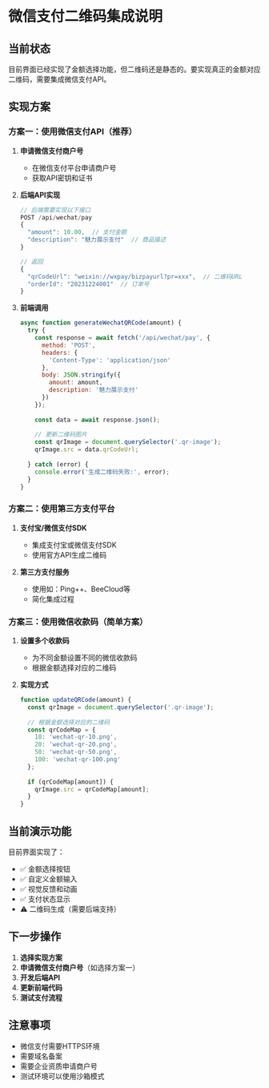 # 微信支付二维码集成说明

## 当前状态
目前界面已经实现了金额选择功能，但二维码还是静态的。要实现真正的金额对应二维码，需要集成微信支付API。

## 实现方案

### 方案一：使用微信支付API（推荐）

1. **申请微信支付商户号**
   - 在微信支付平台申请商户号
   - 获取API密钥和证书

2. **后端API实现**
   ```javascript
   // 后端需要实现以下接口
   POST /api/wechat/pay
   {
     "amount": 10.00,  // 支付金额
     "description": "魅力展示支付"  // 商品描述
   }
   
   // 返回
   {
     "qrCodeUrl": "weixin://wxpay/bizpayurl?pr=xxx",  // 二维码URL
     "orderId": "20231224001"  // 订单号
   }
   ```

3. **前端调用**
   ```javascript
   async function generateWechatQRCode(amount) {
     try {
       const response = await fetch('/api/wechat/pay', {
         method: 'POST',
         headers: {
           'Content-Type': 'application/json'
         },
         body: JSON.stringify({
           amount: amount,
           description: '魅力展示支付'
         })
       });
       
       const data = await response.json();
       
       // 更新二维码图片
       const qrImage = document.querySelector('.qr-image');
       qrImage.src = data.qrCodeUrl;
       
     } catch (error) {
       console.error('生成二维码失败:', error);
     }
   }
   ```

### 方案二：使用第三方支付平台

1. **支付宝/微信支付SDK**
   - 集成支付宝或微信支付SDK
   - 使用官方API生成二维码

2. **第三方支付服务**
   - 使用如：Ping++、BeeCloud等
   - 简化集成过程

### 方案三：使用微信收款码（简单方案）

1. **设置多个收款码**
   - 为不同金额设置不同的微信收款码
   - 根据金额选择对应的二维码

2. **实现方式**
   ```javascript
   function updateQRCode(amount) {
     const qrImage = document.querySelector('.qr-image');
     
     // 根据金额选择对应的二维码
     const qrCodeMap = {
       10: 'wechat-qr-10.png',
       20: 'wechat-qr-20.png', 
       50: 'wechat-qr-50.png',
       100: 'wechat-qr-100.png'
     };
     
     if (qrCodeMap[amount]) {
       qrImage.src = qrCodeMap[amount];
     }
   }
   ```

## 当前演示功能

目前界面实现了：
- ✅ 金额选择按钮
- ✅ 自定义金额输入
- ✅ 视觉反馈和动画
- ✅ 支付状态显示
- ⚠️ 二维码生成（需要后端支持）

## 下一步操作

1. **选择实现方案**
2. **申请微信支付商户号**（如选择方案一）
3. **开发后端API**
4. **更新前端代码**
5. **测试支付流程**

## 注意事项

- 微信支付需要HTTPS环境
- 需要域名备案
- 需要企业资质申请商户号
- 测试环境可以使用沙箱模式
